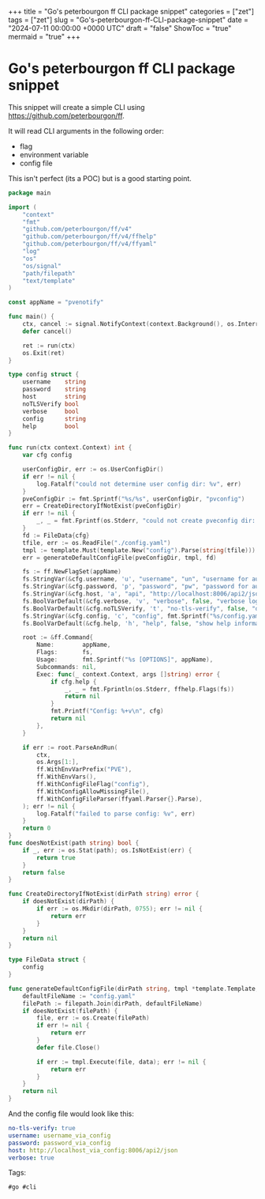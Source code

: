 +++
title = "Go's peterbourgon ff CLI package snippet"
categories = ["zet"]
tags = ["zet"]
slug = "Go's-peterbourgon-ff-CLI-package-snippet"
date = "2024-07-11 00:00:00 +0000 UTC"
draft = "false"
ShowToc = "true"
mermaid = "true"
+++

# Go's peterbourgon ff CLI package snippet

This snippet will create a simple CLI using
<https://github.com/peterbourgon/ff>.

It will read CLI arguments in the following order:

- flag
- environment variable
- config file

This isn't perfect (its a POC) but is a good starting point.

```go
package main

import (
	"context"
	"fmt"
	"github.com/peterbourgon/ff/v4"
	"github.com/peterbourgon/ff/v4/ffhelp"
	"github.com/peterbourgon/ff/v4/ffyaml"
	"log"
	"os"
	"os/signal"
	"path/filepath"
	"text/template"
)

const appName = "pvenotify"

func main() {
	ctx, cancel := signal.NotifyContext(context.Background(), os.Interrupt, os.Kill)
	defer cancel()

	ret := run(ctx)
	os.Exit(ret)
}

type config struct {
	username    string
	password    string
	host        string
	noTLSVerify bool
	verbose     bool
	config      string
	help        bool
}

func run(ctx context.Context) int {
	var cfg config

	userConfigDir, err := os.UserConfigDir()
	if err != nil {
		log.Fatalf("could not determine user config dir: %v", err)
	}
	pveConfigDir := fmt.Sprintf("%s/%s", userConfigDir, "pvconfig")
	err = CreateDirectoryIfNotExist(pveConfigDir)
	if err != nil {
		_, _ = fmt.Fprintf(os.Stderr, "could not create pveconfig dir: %v\n", err)
	}
	fd := FileData{cfg}
	tfile, err := os.ReadFile("./config.yaml")
	tmpl := template.Must(template.New("config").Parse(string(tfile)))
	err = generateDefaultConfigFile(pveConfigDir, tmpl, fd)

	fs := ff.NewFlagSet(appName)
	fs.StringVar(&cfg.username, 'u', "username", "un", "username for authentication")
	fs.StringVar(&cfg.password, 'p', "password", "pw", "password for authentication")
	fs.StringVar(&cfg.host, 'a', "api", "http://localhost:8006/api2/json", "PVE api host address")
	fs.BoolVarDefault(&cfg.verbose, 'v', "verbose", false, "verbose logging")
	fs.BoolVarDefault(&cfg.noTLSVerify, 't', "no-tls-verify", false, "do not verify TLS connections")
	fs.StringVar(&cfg.config, 'c', "config", fmt.Sprintf("%s/config.yaml", pveConfigDir), "location of config file")
	fs.BoolVarDefault(&cfg.help, 'h', "help", false, "show help information")

	root := &ff.Command{
		Name:        appName,
		Flags:       fs,
		Usage:       fmt.Sprintf("%s [OPTIONS]", appName),
		Subcommands: nil,
		Exec: func(_ context.Context, args []string) error {
			if cfg.help {
				_, _ = fmt.Fprintln(os.Stderr, ffhelp.Flags(fs))
				return nil
			}
			fmt.Printf("Config: %+v\n", cfg)
			return nil
		},
	}

	if err := root.ParseAndRun(
		ctx,
		os.Args[1:],
		ff.WithEnvVarPrefix("PVE"),
		ff.WithEnvVars(),
		ff.WithConfigFileFlag("config"),
		ff.WithConfigAllowMissingFile(),
		ff.WithConfigFileParser(ffyaml.Parser{}.Parse),
	); err != nil {
		log.Fatalf("failed to parse config: %v", err)
	}
	return 0
}
func doesNotExist(path string) bool {
	if _, err := os.Stat(path); os.IsNotExist(err) {
		return true
	}
	return false
}

func CreateDirectoryIfNotExist(dirPath string) error {
	if doesNotExist(dirPath) {
		if err := os.Mkdir(dirPath, 0755); err != nil {
			return err
		}
	}
	return nil
}

type FileData struct {
	config
}

func generateDefaultConfigFile(dirPath string, tmpl *template.Template, data FileData) error {
	defaultFileName := "config.yaml"
	filePath := filepath.Join(dirPath, defaultFileName)
	if doesNotExist(filePath) {
		file, err := os.Create(filePath)
		if err != nil {
			return err
		}
		defer file.Close()

		if err := tmpl.Execute(file, data); err != nil {
			return err
		}
	}
	return nil
}
```

And the config file would look like this:

```yaml
no-tls-verify: true
username: username_via_config
password: password_via_config
host: http://localhost_via_config:8006/api2/json
verbose: true
```

Tags:

    #go #cli
